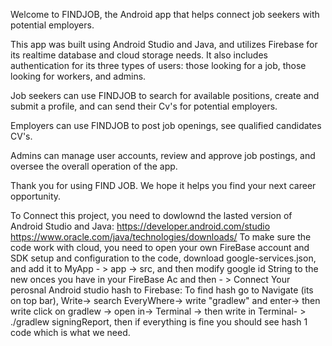 Welcome to FINDJOB, the Android app that helps connect job seekers with potential employers.

This app was built using Android Studio and Java, and utilizes Firebase for its realtime database and cloud storage needs. It also includes authentication for its three types of users: those looking for a job, those looking for workers, and admins.

Job seekers can use FINDJOB to search for available positions, create and submit a profile, and can send their Cv's for potential employers.

Employers can use FINDJOB to post job openings, see qualified candidates CV's.

Admins can manage user accounts, review and approve job postings, and oversee the overall operation of the app.

Thank you for using FIND JOB. We hope it helps you find your next career opportunity.


To Connect this project, you need to dowlownd the lasted version of Android Studio and Java: https://developer.android.com/studio 
https://www.oracle.com/java/technologies/downloads/
To make sure the code work with cloud, you need to open your own FireBase account and SDK setup and configuration to the code, download google-services.json, and add it to MyApp - > app -> src, and then modify google id String to the new onces you have in your FireBase Ac and then - >
Connect Your perosnal Android studio hash to Firebase: 
    To find hash go to Navigate (its on top bar), Write-> search EveryWhere-> write "gradlew" and enter-> then write click on gradlew ->
     open in-> Terminal -> then write in Terminal- > ./gradlew signingReport, then if everything is fine you should see hash 1 code which is what we need.
